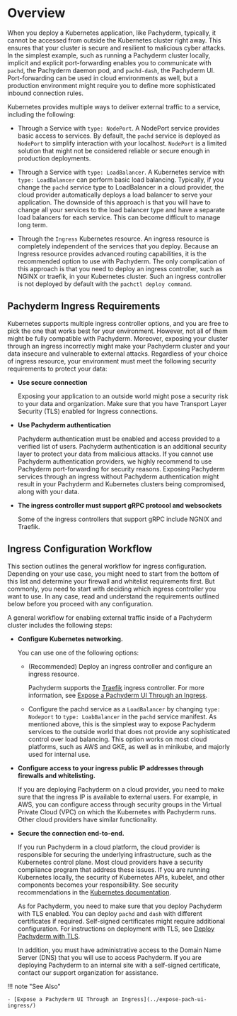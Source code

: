 # Overview

When you deploy a Kubernetes application, like Pachyderm, typically, it cannot
be accessed from outside the Kubernetes cluster right away. This ensures that
your cluster is secure and resilient to malicious cyber attacks. In the simplest
example, such as running a Pachyderm cluster locally, implicit and explicit
port-forwarding enables you to communicate with `pachd`, the Pachyderm daemon
pod, and `pachd-dash`, the Pachyderm UI. Port-forwarding can be used in cloud
environments as well, but a production environment might require you to define
more sophisticated inbound connection rules.

Kubernetes provides multiple ways to deliver external traffic to a service,
including the following:

-   Through a Service with `type: NodePort`. A NodePort service provides basic
    access to services. By default, the `pachd` service is deployed as
    `NodePort` to simplify interaction with your localhost. `NodePort` is a
    limited solution that might not be considered reliable or secure enough in
    production deployments.

-   Through a Service with `type: LoadBalancer`. A Kubernetes service with
    `type: LoadBalancer` can perform basic load balancing. Typically, if you
    change the `pachd` service type to LoadBalancer in a cloud provider, the
    cloud provider automatically deploys a load balancer to serve your
    application. The downside of this approach is that you will have to change
    all your services to the load balancer type and have a separate load
    balancers for each service. This can become difficult to manage long term.

-   Through the `Ingress` Kubernetes resource. An ingress resource is completely
    independent of the services that you deploy. Because an Ingress resource
    provides advanced routing capabilities, it is the recommended option to use
    with Pachyderm. The only complication of this approach is that you need to
    deploy an ingress controller, such as NGINX or traefik, in your Kubernetes
    cluster. Such an ingress controller is not deployed by default with the
    `pachctl deploy command`.

## Pachyderm Ingress Requirements

Kubernetes supports multiple ingress controller options, and you are free to
pick the one that works best for your environment. However, not all of them
might be fully compatible with Pachyderm. Moreover, exposing your cluster
through an ingress incorrectly might make your Pachyderm cluster and your data
insecure and vulnerable to external attacks. Regardless of your choice of
ingress resource, your environment must meet the following security requirements
to protect your data:

-   **Use secure connection**

    Exposing your application to an outside world might pose a security risk to
    your data and organization. Make sure that you have Transport Layer Security
    (TLS) enabled for Ingress connections.

-   **Use Pachyderm authentication**

    Pachyderm authentication must be enabled and access provided to a verified
    list of users. Pachyderm authentication is an additional security layer to
    protect your data from malicious attacks. If you cannot use Pachyderm
    authentication providers, we highly recommend to use Pachyderm
    port-forwarding for security reasons. Exposing Pachyderm services through an
    ingress without Pachyderm authentication might result in your Pachyderm and
    Kubernetes clusters being compromised, along with your data.

-   **The ingress controller must support gRPC protocol and websockets**

    Some of the ingress controllers that support gRPC include NGNIX and Traefik.

## Ingress Configuration Workflow

This section outlines the general workflow for ingress configuration. Depending
on your use case, you might need to start from the bottom of this list and
determine your firewall and whitelist requirements first. But commonly, you need
to start with deciding which ingress controller you want to use. In any case,
read and understand the requirements outlined below before you proceed with any
configuration.

A general workflow for enabling external traffic inside of a Pachyderm cluster
includes the following steps:

-   **Configure Kubernetes networking.**

    You can use one of the following options:

    -   (Recommended) Deploy an ingress controller and configure an ingress
        resource.

        Pachyderm supports the [Traefik](https://docs.traefik.io/) ingress
        controller. For more information, see
        [Expose a Pachyderm UI Through an Ingress](../expose-pach-ui-ingress/).

    -   Configure the pachd service as a `LoadBalancer` by changing
        `type: Nodeport` to `type: LoabBalancer` in the `pachd` service
        manifest. As mentioned above, this is the simplest way to expose
        Pachyderm services to the outside world that does not provide any
        sophisticated control over load balancing. This option works on most
        cloud platforms, such as AWS and GKE, as well as in minikube, and
        majorly used for internal use.

-   **Configure access to your ingress public IP addresses through firewalls and
    whitelisting.**

    If you are deploying Pachyderm on a cloud provider, you need to make sure
    that the ingress IP is available to external users. For example, in AWS, you
    can configure access through security groups in the Virtual Private Cloud
    (VPC) on which the Kubernetes with Pachyderm runs. Other cloud providers
    have similar functionality.

-   **Secure the connection end-to-end.**

    If you run Pachyderm in a cloud platform, the cloud provider is responsible
    for securing the underlying infrastructure, such as the Kubernetes control
    plane. Most cloud providers have a security compliance program that address
    these issues. If you are running Kubernetes locally, the security of
    Kubernetes APIs, kubelet, and other components becomes your responsibility.
    See security recommendations in the
    [Kubernetes documentation](https://kubernetes.io/docs/tasks/administer-cluster/securing-a-cluster/).

    As for Pachyderm, you need to make sure that you deploy Pachyderm with TLS
    enabled. You can deploy `pachd` and `dash` with different certificates if
    required. Self-signed certificates might require additional configuration.
    For instructions on deployment with TLS, see
    [Deploy Pachyderm with TLS](https://docs.pachyderm.com/latest/deploy-manage/deploy/deploy_w_tls/).

    In addition, you must have administrative access to the Domain Name Server
    (DNS) that you will use to access Pachyderm. If you are deploying Pachyderm
    to an internal site with a self-signed certificate, contact our support
    organization for assistance.

!!! note "See Also"

    - [Expose a Pachyderm UI Through an Ingress](../expose-pach-ui-ingress/)
